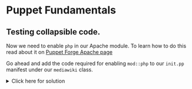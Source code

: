 # Puppet Fundamentals 


## Testing collapsible code. 
Now we need to enable `php` in our Apache module. 
To learn how to do this read about it on [Puppet Forge Apache page](https://forge.puppet.com/puppetlabs/apache#class-apachemodphp)

Go ahead and add the code required for enabling `mod::php` to our `init.pp` manifest under our `mediawiki` class. 

<details><summary>Click here for solution</summary>

<p>


    class { '::apache::mod::php': }

</p>
</details>

